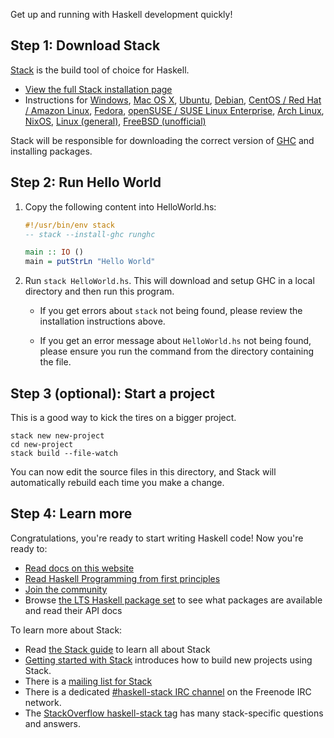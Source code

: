Get up and running with Haskell development quickly!

## Step 1: Download Stack

[Stack](http://haskellstack.com) is the build tool of choice for Haskell.

* [View the full Stack installation page](http://docs.haskellstack.org/en/stable/install_and_upgrade/)
* Instructions for
  [Windows](http://docs.haskellstack.org/en/stable/install_and_upgrade#windows),
  [Mac OS X](http://docs.haskellstack.org/en/stable/install_and_upgrade#mac-os-x),
  [Ubuntu](http://docs.haskellstack.org/en/stable/install_and_upgrade#ubuntu),
  [Debian](http://docs.haskellstack.org/en/stable/install_and_upgrade#debian),
  [CentOS / Red Hat / Amazon Linux](http://docs.haskellstack.org/en/stable/install_and_upgrade#centos),
  [Fedora](http://docs.haskellstack.org/en/stable/install_and_upgrade#fedora),
  [openSUSE / SUSE Linux Enterprise](http://docs.haskellstack.org/en/stable/install_and_upgrade#suse),
  [Arch Linux](http://docs.haskellstack.org/en/stable/install_and_upgrade#arch-linux),
  [NixOS](http://docs.haskellstack.org/en/stable/install_and_upgrade#nixos),
  [Linux (general)](http://docs.haskellstack.org/en/stable/install_and_upgrade#linux),
  [FreeBSD (unofficial)](http://docs.haskellstack.org/en/stable/install_and_upgrade#freebsd)

Stack will be responsible for downloading the correct version of
[GHC](http://www.haskell.org/ghc) and installing packages.

## Step 2: Run Hello World

1.  Copy the following content into HelloWorld.hs:

    ```haskell
    #!/usr/bin/env stack
    -- stack --install-ghc runghc

    main :: IO ()
    main = putStrLn "Hello World"
    ```

2.  Run `stack HelloWorld.hs`.  This will download and setup GHC in a local
    directory and then run this program.

    * If you get errors about `stack` not being found, please review the
      installation instructions above.

    * If you get an error message about `HelloWorld.hs` not being found, please
      ensure you run the command from the directory containing the file.

## Step 3 (optional): Start a project

This is a good way to kick the tires on a bigger project.

```
stack new new-project
cd new-project
stack build --file-watch
```

You can now edit the source files in this directory, and Stack will
automatically rebuild each time you make a change.

## Step 4: Learn more

Congratulations, you're ready to start writing Haskell code! Now you're ready to:

* [Read docs on this website](/documentation)
* [Read Haskell Programming from first principles](http://haskellbook.com/)
* [Join the community](/community)
* Browse [the LTS Haskell package set](https://www.stackage.org/lts) to see
  what packages are available and read their API docs

To learn more about Stack:

* Read [the Stack guide](http://docs.haskellstack.org/en/stable/GUIDE/) to learn all about Stack
* [Getting started with Stack](http://seanhess.github.io/2015/08/04/practical-haskell-getting-started.html)
  introduces how to build new projects using Stack.
* There is a [mailing list for Stack](https://groups.google.com/d/forum/haskell-stack)
* There is a dedicated
  [\#haskell-stack IRC channel](irc://irc.freenode.net/haskell-stack) on the
  Freenode IRC network.
* The [StackOverflow haskell-stack tag](http://stackoverflow.com/questions/tagged/haskell-stack)
  has many stack-specific questions and answers.
